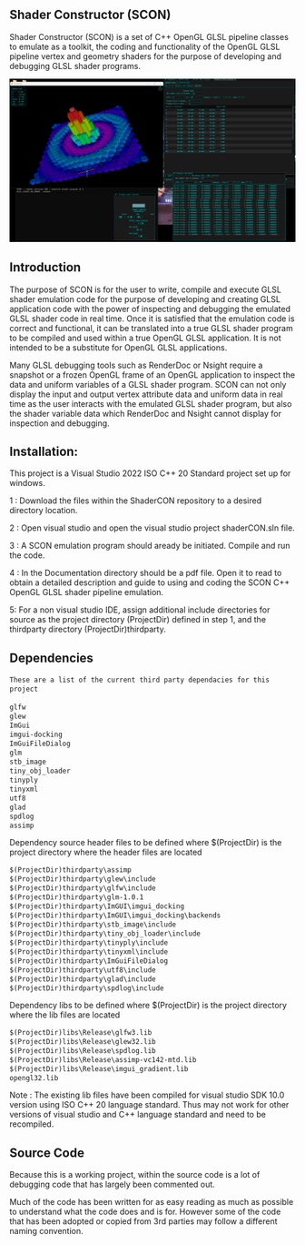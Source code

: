 ## Shader Constructor (SCON)

Shader Constructor (SCON) is a set of C++ OpenGL GLSL pipeline classes to emulate as a toolkit, the coding and functionality of the OpenGL GLSL pipeline vertex and geometry shaders for the purpose of developing and debugging GLSL shader programs.

![alt text](Documentation/Screen_shot01.png)

## Introduction

The purpose of SCON is for the user to write, compile and execute GLSL shader emulation code for the purpose of developing and creating GLSL application code with the power of inspecting and debugging the emulated GLSL shader code in real time. Once it is satisfied that the emulation code is correct and functional, it can be translated into a true GLSL shader program to be compiled and used within a true OpenGL GLSL application. It is not intended to be a substitute for OpenGL GLSL applications.

Many GLSL debugging tools such as RenderDoc or Nsight require a snapshot or a frozen OpenGL frame of an OpenGL application to inspect the data and uniform variables of a GLSL shader program. SCON can not only display the input and output vertex attribute data and uniform data in real time as the user interacts with the emulated GLSL shader program, but also the shader variable data which RenderDoc and Nsight cannot display for inspection and debugging.

## Installation:

This project is a Visual Studio 2022 ISO C++ 20 Standard project set up for windows. 

1 : Download the files within the ShaderCON repository to a desired directory location.

2 : Open visual studio and open the visual studio project shaderCON.sln file.

3 : A SCON emulation program should aready be initiated. Compile and run the code. 

4 : In the Documentation directory should be a pdf file. Open it to read to obtain a detailed description and guide to using and coding the SCON C++ OpenGL GLSL shader pipeline emulation.

5: For a non visual studio IDE, assign additional include directories for source as the project directory (ProjectDir) defined in step 1, and the thirdparty directory (ProjectDir)thirdparty.

## Dependencies
    These are a list of the current third party dependacies for this project

    glfw
    glew
    ImGui
    imgui-docking
    ImGuiFileDialog
    glm
    stb_image
    tiny_obj_loader
    tinyply
    tinyxml
    utf8
    glad
    spdlog
    assimp

Dependency source header files to be defined where $(ProjectDir) is the project directory where the header files are located

    $(ProjectDir)thirdparty\assimp
    $(ProjectDir)thirdparty\glew\include
    $(ProjectDir)thirdparty\glfw\include
    $(ProjectDir)thirdparty\glm-1.0.1
    $(ProjectDir)thirdparty\ImGUI\imgui_docking
    $(ProjectDir)thirdparty\ImGUI\imgui_docking\backends
    $(ProjectDir)thirdparty\stb_image\include
    $(ProjectDir)thirdparty\tiny_obj_loader\include
    $(ProjectDir)thirdparty\tinyply\include
    $(ProjectDir)thirdparty\tinyxml\include
    $(ProjectDir)thirdparty\ImGuiFileDialog
    $(ProjectDir)thirdparty\utf8\include
    $(ProjectDir)thirdparty\glad\include
    $(ProjectDir)thirdparty\spdlog\include

Dependency libs to be defined where $(ProjectDir) is the project directory where the lib files are located

    $(ProjectDir)libs\Release\glfw3.lib
    $(ProjectDir)libs\Release\glew32.lib
    $(ProjectDir)libs\Release\spdlog.lib
    $(ProjectDir)libs\Release\assimp-vc142-mtd.lib
    $(ProjectDir)libs\Release\imgui_gradient.lib 
    opengl32.lib

Note : The existing lib files have been compiled for visual studio SDK 10.0 version using  ISO C++ 20 language standard. Thus may not work for other versions of visual  studio and C++ language standard and need to be recompiled.

## Source Code

Because this is a working project, within the source code is a lot of debugging code that has largely been commented out.

Much of the code has been written for as easy reading as much as possible to understand what the code does and is for. However some of the code that has been adopted or copied from 3rd parties may follow a different naming convention.



